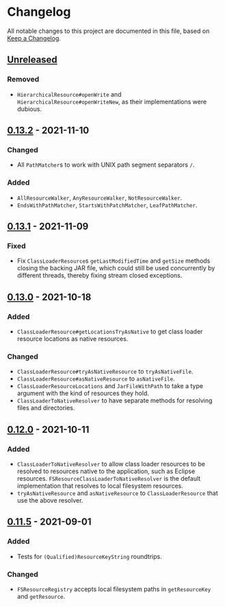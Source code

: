 # Changelog
All notable changes to this project are documented in this file, based on [Keep a Changelog](https://keepachangelog.com/en/1.0.0/).


## [Unreleased]
### Removed
- `HierarchicalResource#openWrite` and `HierarchicalResource#openWriteNew`, as their implementations were dubious.


## [0.13.2] - 2021-11-10
### Changed
- All `PathMatcher`s to work with UNIX path segment separators `/`.

### Added
- `AllResourceWalker`, `AnyResourceWalker`, `NotResourceWalker`.
- `EndsWithPathMatcher`, `StartsWithPatchMatcher`, `LeafPathMatcher`.


## [0.13.1] - 2021-11-09
### Fixed
- Fix `ClassLoaderResource`s `getLastModifiedTime` and `getSize` methods closing the backing JAR file, which could still be used concurrently by different threads, thereby fixing stream closed exceptions.


## [0.13.0] - 2021-10-18
### Added
- `ClassLoaderResource#getLocationsTryAsNative` to get class loader resource locations as native resources.

### Changed
- `ClassLoaderResource#tryAsNativeResource` to `tryAsNativeFile`.
- `ClassLoaderResource#asNativeResource` to `asNativeFile`.
- `ClassLoaderResourceLocations` and `JarFileWithPath` to take a type argument with the kind of resources they hold.
- `ClassLoaderToNativeResolver` to have separate methods for resolving files and directories.


## [0.12.0] - 2021-10-11
### Added
- `ClassLoaderToNativeResolver` to allow class loader resources to be resolved to resources native to the application, such as Eclipse resources. `FSResourceClassLoaderToNativeResolver` is the default implementation that resolves to local filesystem resources.
- `tryAsNativeResource` and `asNativeResource` to `ClassLoaderResource` that use the above resolver.


## [0.11.5] - 2021-09-01
### Added
- Tests for `(Qualified)ResourceKeyString` roundtrips.

### Changed
- `FSResourceRegistry` accepts local filesystem paths in `getResourceKey` and `getResource`.


[Unreleased]: https://github.com/metaborg/resource/compare/release-0.13.2...HEAD
[0.13.2]: https://github.com/metaborg/resource/compare/release-0.13.1...release-0.13.2
[0.13.1]: https://github.com/metaborg/resource/compare/release-0.13.0...release-0.13.1
[0.13.0]: https://github.com/metaborg/resource/compare/release-0.12.0...release-0.13.0
[0.12.0]: https://github.com/metaborg/resource/compare/release-0.11.5...release-0.12.0
[0.11.5]: https://github.com/metaborg/resource/compare/release-0.11.4...release-0.11.5
